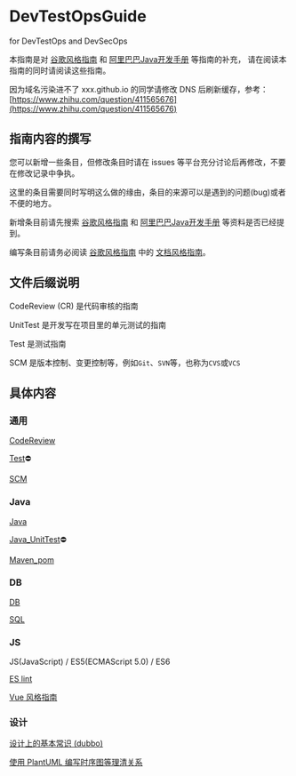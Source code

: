 # DevTestOpsGuide
for DevTestOps and DevSecOps

本指南是对 [谷歌风格指南][styleguide] 和 [阿里巴巴Java开发手册][p3c] 等指南的补充，
请在阅读本指南的同时请阅读这些指南。

因为域名污染进不了 xxx.github.io 的同学请修改 DNS 后刷新缓存，参考： 
[https://www.zhihu.com/question/411565676](https://www.zhihu.com/question/411565676)

[styleguide]:https://github.com/google/styleguide
[p3c]:https://github.com/alibaba/p3c

## 指南内容的撰写

您可以新增一些条目，但修改条目时请在 issues 等平台充分讨论后再修改，不要在修改记录中争执。

这里的条目需要同时写明这么做的缘由，条目的来源可以是遇到的问题(bug)或者不便的地方。

新增条目前请先搜索 [谷歌风格指南][styleguide] 和 [阿里巴巴Java开发手册][p3c] 等资料是否已经提到。

编写条目前请务必阅读 [谷歌风格指南][styleguide] 中的 [文档风格指南][docguide]。

[docguide]:https://github.com/google/styleguide/blob/gh-pages/docguide/style.md


## 文件后缀说明

CodeReview (CR) 是代码审核的指南

UnitTest 是开发写在项目里的单元测试的指南

Test 是测试指南

SCM 是版本控制、变更控制等，例如`Git`、`SVN`等，也称为`CVS`或`VCS`


## 具体内容


### 通用

[CodeReview](md/CodeReview.md)

[Test](md/Test.md)⛔

[SCM](md/SCM.md)


### Java

[Java](md/Java.md)

[Java_UnitTest](md/Java_UnitTest.md)⛔

[Maven_pom](md/Maven_pom.md)


### DB

[DB](md/DB.md)

[SQL](md/SQL.md)


### JS
JS(JavaScript) / ES5(ECMAScript 5.0) / ES6

[ES lint](http://eslint.cn/docs/rules/)

[Vue 风格指南](https://cn.vuejs.org/v2/style-guide/)


### 设计

[设计上的基本常识 (dubbo)](http://dubbo.apache.org/zh-cn/docs/dev/principals/general-knowledge.html)

[使用 PlantUML 编写时序图等理清关系](https://plantuml.com/zh/sequence-diagram)
